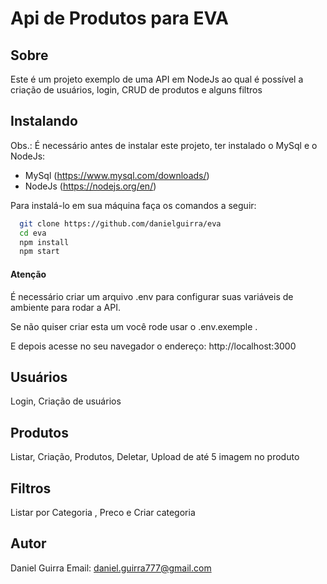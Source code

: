 # Api de Produtos para EVA

## Sobre

Este é um projeto exemplo de uma API em NodeJs ao qual é possível a criação de usuários, login, CRUD de produtos e alguns filtros

## Instalando

Obs.: É necessário antes de instalar este projeto, ter instalado o MySql e o NodeJs:

- MySql (https://www.mysql.com/downloads/)
- NodeJs (https://nodejs.org/en/)

Para instalá-lo em sua máquina faça os comandos a seguir:

```bash
  git clone https://github.com/danielguirra/eva
  cd eva
  npm install
  npm start
```

#### Atenção

É necessário criar um arquivo .env para configurar suas variáveis de ambiente para rodar a API.

Se não quiser criar esta um você rode usar o .env.exemple .

E depois acesse no seu navegador o endereço: http://localhost:3000

## Usuários

Login,
Criação de usuários

## Produtos

Listar, Criação, Produtos, Deletar, Upload de até 5 imagem no produto

## Filtros

Listar por Categoria
, Preco e
Criar categoria

## Autor

Daniel Guirra
Email: <daniel.guirra777@gmail.com>

